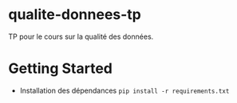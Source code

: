 # qualite-donnees-tp
TP pour le cours sur la qualité des données.

# Getting Started 

- Installation des dépendances 
```pip install -r requirements.txt```
